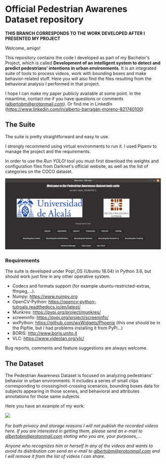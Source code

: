 # Official Pedestrian Awarenes Dataset repository

**THIS BRANCH CORRESPONDS TO THE WORK DEVELOPED AFTER I PRESENTED MY PROJECT**

Welcome, amigo!

This repository contains the code I developed as part of my Bachelor's Project, which is called **Development of an intelligent system to detect and predict pedestrians' intentions in urban environments**. It is an integrated suite of tools to process videos, work with bounding boxes and make behavior-related stuff. Here you will also find the files resulting from the behavioral analysis I performed in that project.

I hope I can make my paper publicly available at some point. In the meantime, contact me if you have questions or comments (albertobm@protonmail.com). Or find me in LinkedIn (https://www.linkedin.com/in/alberto-barragán-moreno-821740100)

## The Suite

The suite is pretty straightforward and easy to use.

I strongly recommend using virtual environments to run it. I used Pipenv to manage the project and the requirements.

In order to use the _Run YOLO!_ tool you must first download the weights and configuration files from Darknet's official website, as well as the list of categories on the COCO dataset.


![](PAD_main.png)

### Requirements
The suite is developed under Pop!\_OS (Ubuntu 18.04) in Python 3.6, but should work just fine in any other operative system.
- Codecs and formats support (for example ubuntu-restricted-extras, ffmpeg,...).
- Numpy: https://www.numpy.org
- OpenCV-Python: https://opencv-python-tutroals.readthedocs.io/en/latest/
- Munkres: https://pypi.org/project/munkres/
- screeninfo: https://pypi.org/project/screeninfo/
- wxPython: https://github.com/wxWidgets/Phoenix (this one should be in the Pipfile, but I had problems installing it from PyPi...)
- BORIS: http://www.boris.unito.it
- VLC: https://www.videolan.org/vlc/

Bug reports, comments and feature suggestions are always welcome.

## The Dataset

The Pedestrian Awareness Dataset is focused on analyzing pedestrians' behavior in urban environments. It includes a series of small clips corresponding to crossing/not-crossing scenarios, bounding boxes data for subjects appearing in those scenes, and behavioral and attributes annotations for those same subjects.

Here you have an example of my work:

![](scene_behav_02.png) 

_For both privacy and storage reasons I will not publish the recorded videos here. If you are interested in getting them, please send an e-mail to albertobm@protonmail.com stating who you are, your purposes,..._

_Anyone who recognizes him or herself in any of the videos and wants to avoid its distribution can send an e-mail to albertobm@protonmail.com and I will remove it from the list of videos I can share._
